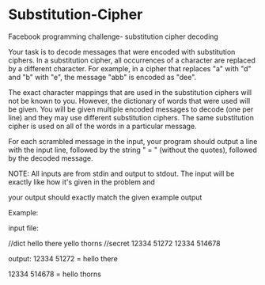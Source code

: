 Substitution-Cipher
===================

Facebook programming challenge- substitution cipher decoding

Your task is to decode messages that were encoded with substitution ciphers. In a substitution cipher, all occurrences of a character are replaced by a different character. For example, in a cipher that replaces "a" with "d" and "b" with "e", the message "abb" is encoded as "dee".

The exact character mappings that are used in the substitution ciphers will not be known to you. However, the dictionary of words that were used will be given. You will be given multiple encoded messages to decode (one per line) and they may use different substitution ciphers. The same substitution cipher is used on all of the words in a particular message.

For each scrambled message in the input, your program should output a line with the input line, followed by the string " = " (without the quotes), followed by the decoded message.

NOTE: All inputs are from stdin and output to stdout. The input will be exactly like how it's given in the problem and

your output should exactly match the given example output

Example:

input file:

//dict
hello 
there
yello
thorns 
//secret 
12334 
51272 
12334 
514678

output:
12334 51272 = hello there 

12334 514678 = hello thorns





